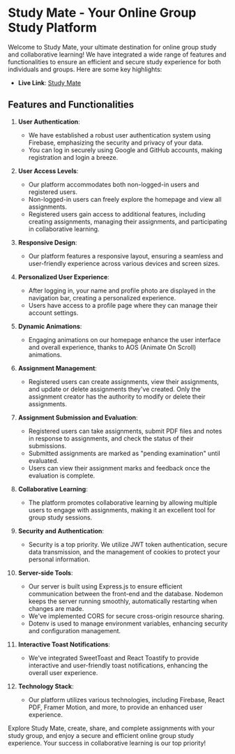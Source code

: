# Study Mate - Your Online Group Study Platform

Welcome to Study Mate, your ultimate destination for online group study and collaborative learning! We have integrated a wide range of features and functionalities to ensure an efficient and secure study experience for both individuals and groups. Here are some key highlights:

- **Live Link**: [Study Mate](https://study-mate-client.web.app/)

## Features and Functionalities

1. **User Authentication**:
   - We have established a robust user authentication system using Firebase, emphasizing the security and privacy of your data.
   - You can log in securely using Google and GitHub accounts, making registration and login a breeze.

2. **User Access Levels**:
   - Our platform accommodates both non-logged-in users and registered users.
   - Non-logged-in users can freely explore the homepage and view all assignments.
   - Registered users gain access to additional features, including creating assignments, managing their assignments, and participating in collaborative learning.

3. **Responsive Design**:
   - Our platform features a responsive layout, ensuring a seamless and user-friendly experience across various devices and screen sizes.

4. **Personalized User Experience**:
   - After logging in, your name and profile photo are displayed in the navigation bar, creating a personalized experience.
   - Users have access to a profile page where they can manage their account settings.

5. **Dynamic Animations**:
   - Engaging animations on our homepage enhance the user interface and overall experience, thanks to AOS (Animate On Scroll) animations.

6. **Assignment Management**:
   - Registered users can create assignments, view their assignments, and update or delete assignments they've created. Only the assignment creator has the authority to modify or delete their assignments.

7. **Assignment Submission and Evaluation**:
   - Registered users can take assignments, submit PDF files and notes in response to assignments, and check the status of their submissions.
   - Submitted assignments are marked as "pending examination" until evaluated.
   - Users can view their assignment marks and feedback once the evaluation is complete.

8. **Collaborative Learning**:
   - The platform promotes collaborative learning by allowing multiple users to engage with assignments, making it an excellent tool for group study sessions.

9. **Security and Authentication**:
   - Security is a top priority. We utilize JWT token authentication, secure data transmission, and the management of cookies to protect your personal information.

10. **Server-side Tools**:
    - Our server is built using Express.js to ensure efficient communication between the front-end and the database. Nodemon keeps the server running smoothly, automatically restarting when changes are made.
    - We've implemented CORS for secure cross-origin resource sharing.
    - Dotenv is used to manage environment variables, enhancing security and configuration management.

11. **Interactive Toast Notifications**:
    - We've integrated SweetToast and React Toastify to provide interactive and user-friendly toast notifications, enhancing the overall user experience.

12. **Technology Stack**:
    - Our platform utilizes various technologies, including Firebase, React PDF, Framer Motion, and more, to provide an enhanced user experience.

Explore Study Mate, create, share, and complete assignments with your study group, and enjoy a secure and efficient online group study experience. Your success in collaborative learning is our top priority!
